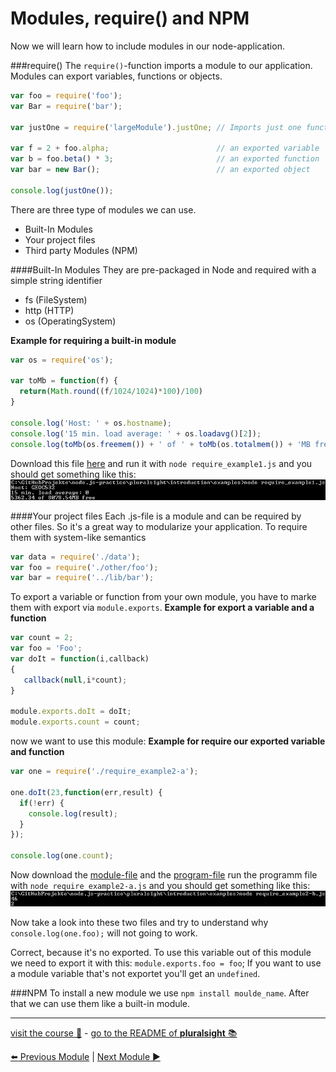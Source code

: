 Modules, require() and NPM
==========================

Now we will learn how to include modules in our node-application.

###require()
The `require()`-function imports a module to our application. Modules can export variables, functions or objects.
```js
var foo = require('foo');
var Bar = require('bar');

var justOne = require('largeModule').justOne; // Imports just one function of a large module

var f = 2 + foo.alpha;                        // an exported variable
var b = foo.beta() * 3;                       // an exported function
var bar = new Bar();                          // an exported object

console.log(justOne());
```

There are three type of modules we can use.
* Built-In Modules
* Your project files
* Third party Modules (NPM)

####Built-In Modules
They are pre-packaged in Node and required with a simple string identifier
  * fs (FileSystem)
  * http (HTTP)
  * os (OperatingSystem)

**Example for requiring a built-in module**
```js
var os = require('os');

var toMb = function(f) {
  return(Math.round((f/1024/1024)*100)/100)
}

console.log('Host: ' + os.hostname);
console.log('15 min. load average: ' + os.loadavg()[2]);
console.log(toMb(os.freemem()) + ' of ' + toMb(os.totalmem()) + 'MB free');
```

Download this file [here](examples/require_example1.js) and run it with `node require_example1.js` and you should get something like this:
![Console log](examples/require_example1.png)

####Your project files
Each .js-file is a module and can be required by other files. So it's a great way to modularize your application. To require them with
system-like semantics

```js
var data = require('./data');
var foo = require('./other/foo');
var bar = require('../lib/bar');
```

To export a variable or function from your own module, you have to marke them with export via `module.exports`.
**Example for export a variable and a function**
```js
var count = 2;
var foo = 'Foo';
var doIt = function(i,callback)
{
   callback(null,i*count);
}

module.exports.doIt = doIt;
module.exports.count = count;
```

now we want to use this module:
**Example for require our exported variable and function**
```js
var one = require('./require_example2-a');

one.doIt(23,function(err,result) {
  if(!err) {
    console.log(result);
  }
});

console.log(one.count);
```

Now download the [module-file](examples/require_example2-a.js) and the [program-file](examples/require_example2-b.js) run the programm file with
`node require_example2-a.js` and you should get something like this:
![Console log](examples/require_example2.png)

Now take a look into these two files and try to understand why `console.log(one.foo);` will not going to work.

Correct, because it's no exported. To use this variable out of this module we need to export it with this: `module.exports.foo = foo`;
If you want to use a module variable that's not exportet you'll get an `undefined`.

###NPM
To install a new module we use `npm install moulde_name`. After that we can use them like a built-in module.

***
[visit the course :rocket:](http://www.pluralsight.com/courses/node-intro) - [go to the README of **pluralsight** :books:](../README.md)

[:arrow_left: Previous Module](getting_started.md) | [Next Module :arrow_forward:](events_streams.md)
